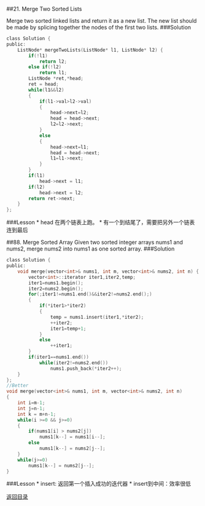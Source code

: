 ##21. Merge Two Sorted Lists   

Merge two sorted linked lists and return it as a new list. The new list should be made by splicing together the nodes of the first two lists.
###Solution
```C
class Solution {
public:
    ListNode* mergeTwoLists(ListNode* l1, ListNode* l2) {
        if(!l1)
            return l2;
        else if(!l2)
            return l1;
        ListNode *ret,*head;
        ret = head;
        while(l1&&l2)
        {
            if(l1->val>l2->val)
            {
                head->next=l2;
                head = head->next;
                l2=l2->next;
            }
            else
            {
                head->next=l1;
                head = head->next;
                l1=l1->next;
            }
        }
        if(l1)
            head->next = l1;
        if(l2)
            head->next = l2;
        return ret->next;
    }
};
```
###Lesson
* 
head 在两个链表上跑。
* 
有一个到结尾了，需要把另外一个链表连到最后

##88. Merge Sorted Array
Given two sorted integer arrays nums1 and nums2, merge nums2 into nums1 as one sorted array.
###Solution
```C
class Solution {
public:
    void merge(vector<int>& nums1, int m, vector<int>& nums2, int n) {
        vector<int>::iterator iter1,iter2,temp;
        iter1=nums1.begin();
        iter2=nums2.begin();
        for(;iter1!=nums1.end()&&iter2!=nums2.end();)
        {
            if(*iter1>*iter2)
            {
                temp = nums1.insert(iter1,*iter2);
                ++iter2;
                iter1=temp+1;
            }
            else
                ++iter1;
        }
        if(iter1==nums1.end())
            while(iter2!=nums2.end())
                nums1.push_back(*iter2++);
    }
};
//Better
void merge(vector<int>& nums1, int m, vector<int>& nums2, int n)
{
    int i=m-1;
    int j=n-1;
    int k = m+n-1;
    while(i >=0 && j>=0)
    {
        if(nums1[i] > nums2[j])
            nums1[k--] = nums1[i--];
        else
            nums1[k--] = nums2[j--];
    }
    while(j>=0)
        nums1[k--] = nums2[j--];
}
```
###Lesson
* 
insert: 返回第一个插入成功的迭代器
* 
insert到中间：效率很低


[返回目录](README.md)